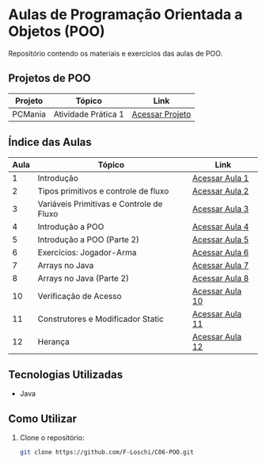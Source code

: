 # Aulas de Programação Orientada a Objetos (POO)

Repositório contendo os materiais e exercícios das aulas de POO.

## Projetos de POO

| Projeto | Tópico | Link |
|------|--------|------|
| PCMania | Atividade Prática 1 | [Acessar Projeto](https://github.com/F-Loschi/C06-POO/tree/main/PCMania) |

## Índice das Aulas

| Aula | Tópico | Link |
|------|--------|------|
| 1 | Introdução | [Acessar Aula 1](https://github.com/F-Loschi/C06-POO/tree/main/POO%20-%20Aula%2001) |
| 2 | Tipos primitivos e controle de fluxo | [Acessar Aula 2](https://github.com/F-Loschi/C06-POO/tree/main/POO%20-%20Aula%2002%20-%20Tipos%20primitivos%20e%20controle%20de%20fluxo) |
| 3 | Variáveis Primitivas e Controle de Fluxo | [Acessar Aula 3](https://github.com/F-Loschi/C06-POO/tree/main/POO%20-%20Aula%203%20Vari%C3%A1veis%20Primitivas%20e%20Controle%20de%20Fluxo%202) |
| 4 | Introdução a POO | [Acessar Aula 4](https://github.com/F-Loschi/C06-POO/tree/main/POO%20-%20Aula%204%20-%20Introdu%C3%A7%C3%A3o%20a%20POO) |
| 5 | Introdução a POO (Parte 2) | [Acessar Aula 5](https://github.com/F-Loschi/C06-POO/tree/main/POO%20-%20Aula%205%20-%20Introdu%C3%A7%C3%A3o%20a%20POO%202) |
| 6 | Exercícios: Jogador-Arma | [Acessar Aula 6](https://github.com/F-Loschi/C06-POO/tree/main/POO%20-%20Aula%206%20-%20Exerc%C3%ADcios/Exercicio%20Jogador-Arma) |
| 7 | Arrays no Java | [Acessar Aula 7](https://github.com/F-Loschi/C06-POO/tree/main/POO%20-%20Aula%207%20-%20Arrays%20no%20Java) |
| 8 | Arrays no Java (Parte 2) | [Acessar Aula 8](https://github.com/F-Loschi/C06-POO/tree/main/POO%20-%20Aula%208%20-%20Arrays%20no%20Java%20pt2) |
| 10 | Verificação de Acesso | [Acessar Aula 10](https://github.com/F-Loschi/C06-POO/tree/main/POO%20-%20Aula%2010%20-%20Verifica%C3%A7%C3%A3o%20de%20Acesso) |
| 11 | Construtores e Modificador Static | [Acessar Aula 11](https://github.com/F-Loschi/C06-POO/tree/main/POO%20-%20Aula%2011%20-%20Construtores%20e%20o%20Modificador%20Static) |
| 12 | Herança | [Acessar Aula 12](https://github.com/F-Loschi/C06-POO/tree/main/POO%20-%20Aula%2012%20-%20Heran%C3%A7a) |

## Tecnologias Utilizadas
- Java

## Como Utilizar
1. Clone o repositório:
   ```bash
   git clone https://github.com/F-Loschi/C06-POO.git
